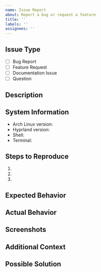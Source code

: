 ```yaml
---
name: Issue Report
about: Report a bug or request a feature
title: ''
labels: ''
assignees: ''
---
```


## Issue Type
<!-- Check one -->
- [ ] Bug Report
- [ ] Feature Request
- [ ] Documentation Issue
- [ ] Question

## Description
<!-- A clear and concise description of the issue -->

## System Information
<!-- For bug reports, please provide: -->
- Arch Linux version: 
- Hyprland version:
- Shell: 
- Terminal:

## Steps to Reproduce
<!-- For bugs, list the steps to reproduce -->
1. 
2. 
3. 

## Expected Behavior
<!-- What you expected to happen -->

## Actual Behavior
<!-- What actually happened -->

## Screenshots
<!-- If applicable, add screenshots to help explain -->

## Additional Context
<!-- Any other context or information -->

## Possible Solution
<!-- Optional: Suggest a fix or reason for the bug -->
